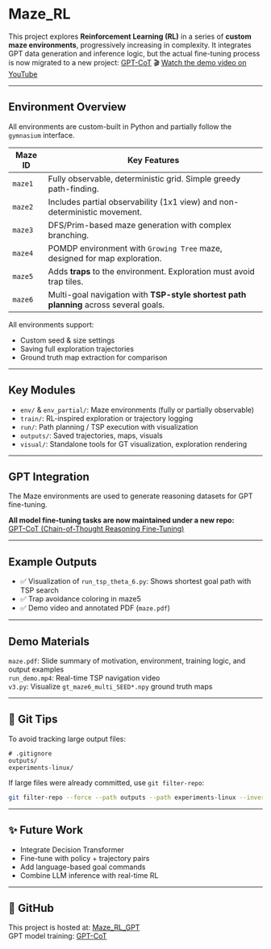 # Maze_RL


This project explores **Reinforcement Learning (RL)** in a series of **custom maze environments**, progressively increasing in complexity. It integrates GPT data generation and inference logic, but the actual fine-tuning process is now migrated to a new project: [GPT-CoT](https://github.com/Seanaaa0/GPT-CoT)
🎬 [Watch the demo video on YouTube](https://youtu.be/l3tni0Ts-eE)

---

## Environment Overview

All environments are custom-built in Python and partially follow the `gymnasium` interface.

| Maze ID  | Key Features |
|----------|--------------|
| `maze1`  | Fully observable, deterministic grid. Simple greedy path-finding. |
| `maze2`  | Includes partial observability (1x1 view) and non-deterministic movement. |
| `maze3`  | DFS/Prim-based maze generation with complex branching. |
| `maze4`  | POMDP environment with `Growing Tree` maze, designed for map exploration. |
| `maze5`  | Adds **traps** to the environment. Exploration must avoid trap tiles. |
| `maze6`  | Multi-goal navigation with **TSP-style shortest path planning** across several goals. |

All environments support:
- Custom seed & size settings
- Saving full exploration trajectories
- Ground truth map extraction for comparison

---

## Key Modules

- `env/` & `env_partial/`: Maze environments (fully or partially observable)
- `train/`: RL-inspired exploration or trajectory logging
- `run/`: Path planning / TSP execution with visualization
- `outputs/`: Saved trajectories, maps, visuals
- `visual/`: Standalone tools for GT visualization, exploration rendering

---

## GPT Integration

The Maze environments are used to generate reasoning datasets for GPT fine-tuning.

 **All model fine-tuning tasks are now maintained under a new repo:**  
 [GPT-CoT (Chain-of-Thought Reasoning Fine-Tuning)](https://github.com/Seanaaa0/GPT-CoT)

---

## Example Outputs

- ✅ Visualization of `run_tsp_theta_6.py`: Shows shortest goal path with TSP search
- ✅ Trap avoidance coloring in maze5
- ✅ Demo video and annotated PDF (`maze.pdf`)

---

## Demo Materials

 `maze.pdf`: Slide summary of motivation, environment, training logic, and output examples  
 `run_demo.mp4`: Real-time TSP navigation video  
 `v3.py`: Visualize `gt_maze6_multi_SEED*.npy` ground truth maps

---

## 📌 Git Tips

To avoid tracking large output files:

```
# .gitignore
outputs/
experiments-linux/
```

If large files were already committed, use `git filter-repo`:

```bash
git filter-repo --force --path outputs --path experiments-linux --invert-paths
```

---

## ✨ Future Work

- Integrate Decision Transformer
- Fine-tune with policy + trajectory pairs
- Add language-based goal commands
- Combine LLM inference with real-time RL

---

## 🔗 GitHub

This project is hosted at: [Maze_RL_GPT](https://github.com/Seanaaa0/Maze_RL_GPT)  
GPT model training: [GPT-CoT](https://github.com/Seanaaa0/GPT-CoT)
